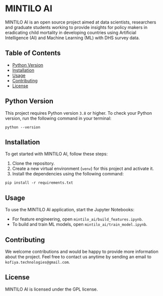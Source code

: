 # MINTILO AI

MINTILO AI is an open source project aimed at data scientists, researchers and graduate students working to provide insights for policy makers in eradicating child mortality in developing countries using Artificial Intelligence (AI) and Machine Learning (ML) with DHS survey data.

## Table of Contents

- [Python Version](#python-version)
- [Installation](#installation)
- [Usage](#usage)
- [Contributing](#contributing)
- [License](#license)

## Python Version

This project requires Python version `3.8` or higher. To check your Python version, run the following command in your terminal:

```commandline
python --version
```

## Installation

To get started with MINTILO AI, follow these steps:

1. Clone the repository.
2. Create a new virtual environment (`venv`) for this project and activate it.
3. Install the dependencies using the following command:

```commandline
pip install -r requirements.txt
```


## Usage

To use the MINTILO AI application, start the Jupyter Notebooks: 
* For feature engineering, open `mintilo_ai/build_features.ipynb`. 
* To build and train ML models, open `mintilo_ai/train_model.ipynb`.

## Contributing

We welcome contributions and would be happy to provide more information about the project. Feel free to contact us anytime by sending an email to `kofiya.technologies@gmail.com`.

## License

MINTILO AI is licensed under the GPL license.


